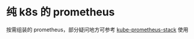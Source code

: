 # 纯 k8s 的 prometheus

按需组装的 prometheus，部分疑问地方可参考 [kube-prometheus-stack](https://github.com/prometheus-community/helm-charts/tree/main/charts/kube-prometheus-stack) 使用


